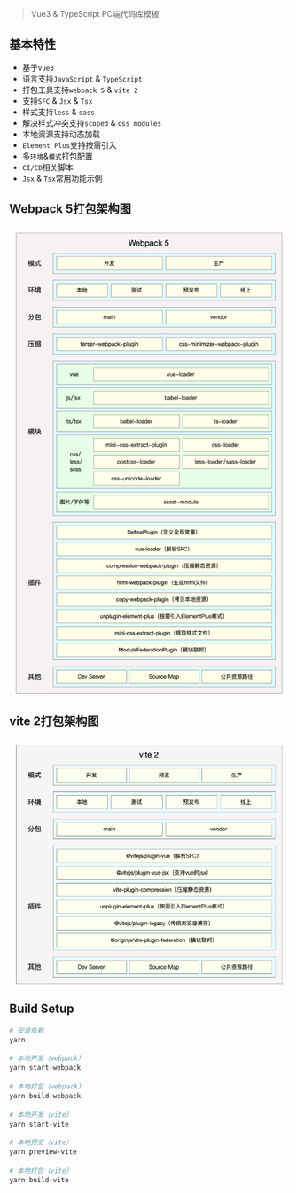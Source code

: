 
> Vue3 & TypeScript PC端代码库模板

## 基本特性

* 基于`Vue3`
* 语言支持`JavaScript` & `TypeScript`
* 打包工具支持`webpack 5` & `vite 2`
* 支持`SFC` & `Jsx` & `Tsx`
* 样式支持`less` & `sass`
* 解决样式冲突支持`scoped` & `css modules`
* 本地资源支持动态加载
* `Element Plus`支持按需引入
* 多`环境`&`模式`打包配置
* `CI/CD`相关脚本
* `Jsx` & `Tsx`常用功能示例

## Webpack 5打包架构图

![Vue3TsTplWebpack5](https://raw.githubusercontent.com/shien7654321/ImageHosting/master/Images/Vue3TsTplWebpack5.png)

## vite 2打包架构图

![Vue3TsTplVite2](https://raw.githubusercontent.com/shien7654321/ImageHosting/master/Images/Vue3TsTplVite2.png)

## Build Setup

``` bash
# 安装依赖
yarn

# 本地开发（webpack）
yarn start-webpack

# 本地打包（webpack）
yarn build-webpack

# 本地开发（vite）
yarn start-vite

# 本地预览（vite）
yarn preview-vite

# 本地打包（vite）
yarn build-vite

```
